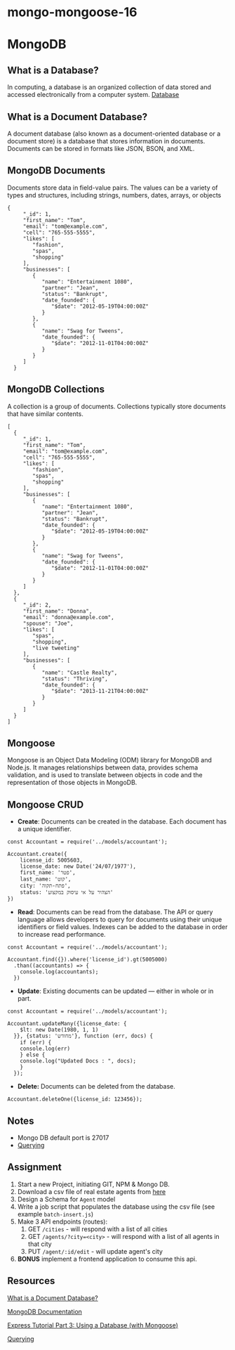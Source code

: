 # mongo-mongoose-16
# MongoDB

## What is a Database?
In computing, a database is an organized collection of data stored and accessed electronically from a computer system. [Database](https://en.wikipedia.org/wiki/Database)

## What is a Document Database?
A document database (also known as a document-oriented database or a document store) is a database that stores information in documents. Documents can be stored in formats like JSON, BSON, and XML.

## MongoDB Documents
Documents store data in field-value pairs. The values can be a variety of types and structures, including strings, numbers, dates, arrays, or objects
```
{
     "_id": 1,
     "first_name": "Tom",
     "email": "tom@example.com",
     "cell": "765-555-5555",
     "likes": [
        "fashion",
        "spas",
        "shopping"
     ],
     "businesses": [
        {
           "name": "Entertainment 1080",
           "partner": "Jean",
           "status": "Bankrupt",
           "date_founded": {
              "$date": "2012-05-19T04:00:00Z"
           }
        },
        {
           "name": "Swag for Tweens",
           "date_founded": {
              "$date": "2012-11-01T04:00:00Z"
           }
        }
     ]
  }
```
## MongoDB Collections
A collection is a group of documents. Collections typically store documents that have similar contents.
```
[
  {
     "_id": 1,
     "first_name": "Tom",
     "email": "tom@example.com",
     "cell": "765-555-5555",
     "likes": [
        "fashion",
        "spas",
        "shopping"
     ],
     "businesses": [
        {
           "name": "Entertainment 1080",
           "partner": "Jean",
           "status": "Bankrupt",
           "date_founded": {
              "$date": "2012-05-19T04:00:00Z"
           }
        },
        {
           "name": "Swag for Tweens",
           "date_founded": {
              "$date": "2012-11-01T04:00:00Z"
           }
        }
     ]
  },
  {
     "_id": 2,
     "first_name": "Donna",
     "email": "donna@example.com",
     "spouse": "Joe",
     "likes": [
        "spas",
        "shopping",
        "live tweeting"
     ],
     "businesses": [
        {
           "name": "Castle Realty",
           "status": "Thriving",
           "date_founded": {
              "$date": "2013-11-21T04:00:00Z"
           }
        }
     ]
  }
]
```

## Mongoose
Mongoose is an Object Data Modeling (ODM) library for MongoDB and Node.js. It manages relationships between data, provides schema validation, and is used to translate between objects in code and the representation of those objects in MongoDB.

## Mongoose CRUD
* **Create**: Documents can be created in the database. Each document has a unique identifier.
```
const Accountant = require('../models/accountant');

Accountant.create({
    license_id: 5005603,
    license_date: new Date('24/07/1977'),
    first_name: 'פטר',
    last_name: 'קוט',
    city: 'פתח-תקוה',
    status: 'הצהיר על אי עיסוק במקצוע'
})
```
* **Read**: Documents can be read from the database. The API or query language allows developers to query for documents using their unique identifiers or field values. Indexes can be added to the database in order to increase read performance.
```
const Accountant = require('../models/accountant');

Accountant.find({}).where('license_id').gt(5005000)
  .than((accountants) => {
    console.log(accountants);
  }) 
```
* **Update**: Existing documents can be updated — either in whole or in part.
```
const Accountant = require('../models/accountant');

Accountant.updateMany({license_date: {
    $lt: new Date(1980, 1, 1)
  }}, {status: 'מחודש'}, function (err, docs) {
    if (err) {
    console.log(err)
    } else {
    console.log("Updated Docs : ", docs);
    }
  });
```
* **Delete:** Documents can be deleted from the database.
```
Accountant.deleteOne({license_id: 123456});
```

## Notes
* Mongo DB default port is 27017
* [Querying](https://docs.mongodb.com/manual/tutorial/query-documents/)

## Assignment
1. Start a new Project, initiating GIT, NPM & Mongo DB.
2. Download a csv file of real estate agents from [here](https://data.gov.il/dataset/metavhim/resource/a0f56034-88db-4132-8803-854bcdb01ca1)
3. Design a Schema for `Agent` model
4. Write a job script that populates the database using the csv file (see example `batch-insert.js`)
5. Make 3 API endpoints (routes):
   1. GET `/cities` - will respond with a list of all cities
   2. GET `/agents/?city=<city>` - will respond with a list of all agents in that city
   3. PUT `/agent/:id/edit` - will update agent's city
6. **BONUS** implement a frontend application to consume this api.

## Resources
[What is a Document Database?](https://www.mongodb.com/document-databases)

[MongoDB Documentation](https://docs.mongodb.com/manual/)

[Express Tutorial Part 3: Using a Database (with Mongoose)](https://developer.mozilla.org/en-US/docs/Learn/Server-side/Express_Nodejs/mongoose)

[Querying](https://docs.mongodb.com/manual/tutorial/query-documents/)
